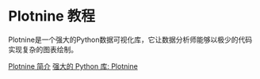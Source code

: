 # Plotnine 教程

<show-structure depth="2"/>

Plotnine是一个强大的Python数据可视化库，它让数据分析师能够以极少的代码实现复杂的图表绘制。


<seealso>
<category ref="ref_docs">
    <a href="https://mp.weixin.qq.com/s/BPTBGYXchYEfUIVAeBAkqw">Plotnine 简介</a>
    <a href="https://mp.weixin.qq.com/s/CsvF6X5uMyMblWw6DeSjDA">强大的 Python 库: Plotnine</a>
</category>
<category ref="ref_github">
</category>
<category ref="ref_issues"></category>
<category ref="ref_hf"></category>
<category ref="ref_ms"></category>
</seealso>